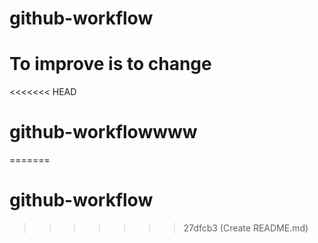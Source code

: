 # github-workflow
# To improve is to change
<<<<<<< HEAD
# github-workflowwww
=======
# github-workflow
>>>>>>> 27dfcb3 (Create README.md)
